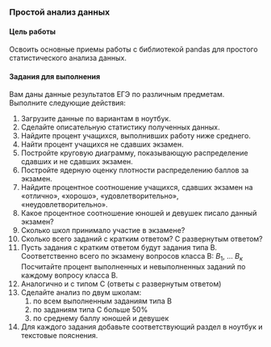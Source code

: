 ### Простой анализ данных

#### Цель работы

Освоить основные приемы работы с библиотекой pandas для простого статистического анализа данных.

#### Задания для выполнения

Вам даны данные результатов ЕГЭ по различным предметам. Выполните следующие действия:

1. Загрузите данные по вариантам в ноутбук.
2. Сделайте описательную статистику полученных данных.
3. Найдите процент учащихся, выполнивших работу ниже среднего.
4. Найти процент учащихся не сдавших экзамен.
5. Постройте круговую диаграмму, показывающую распределение сдавших и не сдавших экзамен.
6. Постройте ядерную оценку плотности распределению баллов за экзамен. 
7. Найдите процентное соотношение учащихся, сдавших экзамен на «отлично», «хорошо», «удовлетворительно», «неудовлетворительно».
8. Какое процентное соотношение юношей и девушек писало данный экзамен? 
9. Сколько школ принимало участие в экзамене?
10. Сколько всего заданий с кратким ответом? С развернутым ответом?
11. Пусть задания с кратким ответом будут задания типа В. Соответственно всего по экзамену вопросов класса В: $В_1$, ... $В_к$ Посчитайте процент выполненных и невыполненных заданий по каждому вопросу класса В. 
12. Аналогично и с типом С (ответы с развернутым ответом)
13. Сделайте анализ по двум школам:
    1. по всем выполненным заданиям типа В
    2. по заданиям типа С больше 50%
    3. по среднему баллу юношей и девушек
14. Для каждого задания добавьте соответствующий раздел в ноутбук и текстовые пояснения.
